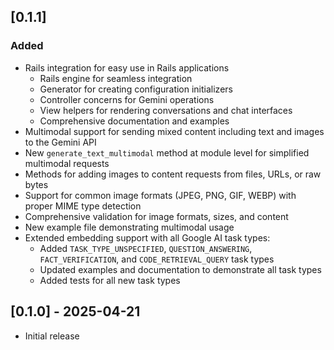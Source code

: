 ## [0.1.1]

### Added

- Rails integration for easy use in Rails applications
  - Rails engine for seamless integration
  - Generator for creating configuration initializers
  - Controller concerns for Gemini operations
  - View helpers for rendering conversations and chat interfaces
  - Comprehensive documentation and examples
- Multimodal support for sending mixed content including text and images to the Gemini API
- New `generate_text_multimodal` method at module level for simplified multimodal requests
- Methods for adding images to content requests from files, URLs, or raw bytes
- Support for common image formats (JPEG, PNG, GIF, WEBP) with proper MIME type detection
- Comprehensive validation for image formats, sizes, and content
- New example file demonstrating multimodal usage
- Extended embedding support with all Google AI task types:
  - Added `TASK_TYPE_UNSPECIFIED`, `QUESTION_ANSWERING`, `FACT_VERIFICATION`, and `CODE_RETRIEVAL_QUERY` task types
  - Updated examples and documentation to demonstrate all task types
  - Added tests for all new task types

## [0.1.0] - 2025-04-21

- Initial release
